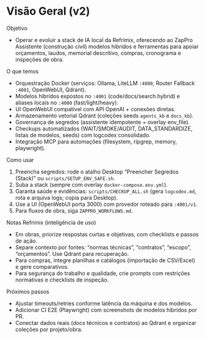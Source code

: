 # Visão Geral (v2)

Objetivo
- Operar e evoluir a stack de IA local da Refrimix, oferecendo ao ZapPro Assistente (construção civil) modelos híbridos e ferramentas para apoiar orçamentos, laudos, memorial descritivo, compras, cronograma e inspeções de obra.

O que temos
- Orquestração Docker (serviços: Ollama, LiteLLM `:4000`, Router Fallback `:4001`, OpenWebUI, Qdrant).
- Modelos híbridos expostos no `:4001` (code/docs/search.hybrid) e aliases locais no `:4000` (fast/light/heavy).
- UI OpenWebUI compatível com API OpenAI + conexões diretas.
- Armazenamento vetorial Qdrant (coleções seeds `agents_kb` e `docs_kb`).
- Governança de segredos (assistente idempotente + overlay env_file).
- Checkups automatizados (WAIT/SMOKE/AUDIT, DATA_STANDARDIZE, listas de modelos, seeds) com logcodex consolidado.
- Integração MCP para automações (filesystem, ripgrep, memory, playwright).

Como usar
1) Preencha segredos: rode o atalho Desktop “Preencher Segredos (Stack)” ou `scripts/SETUP_ENV_SAFE.sh`.
2) Suba a stack (sempre com overlay `docker-compose.env.yml`).
3) Garanta saúde e evidências: `scripts/CHECKUP_ALL.sh` (gera `logcodex.md`, rota e arquiva logs; copia para Desktop).
4) Use a UI (OpenWebUI porta 3000) com provedor roteado para `:4001/v1`.
5) Para fluxos de obra, siga `ZAPPRO_WORKFLOWS.md`.

Notas Refrimix (inteligência de uso)
- Em obras, priorize respostas curtas e objetivas, com checklists e passos de ação.
- Separe contexto por fontes: “normas técnicas”, “contratos”, “escopo”, “orçamentos”. Use Qdrant para recuperação.
- Para compras, integre planilhas e catálogos (importação de CSV/Excel) e gere comparativos.
- Para segurança do trabalho e qualidade, crie prompts com restrições normativas e checklists de inspeção.

Próximos passos
- Ajustar timeouts/retries conforme latência da máquina e dos modelos.
- Adicionar CI E2E (Playwright) com screenshots de modelos híbridos por PR.
- Conectar dados reais (docs técnicos e contratos) ao Qdrant e organizar coleções por projeto/obra.
